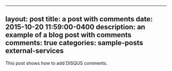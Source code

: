 <!--  -->
---
layout: post
title: a post with comments
date: 2015-10-20 11:59:00-0400
description: an example of a blog post with comments
comments: true
categories: sample-posts external-services
---
This post shows how to add DISQUS comments.
